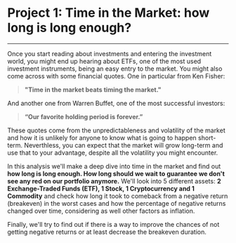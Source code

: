 # Project 1: Time in the Market: how long is long enough?

---

Once you start reading about investments and entering the investment world, you might end up hearing about ETFs, one of the most used investment instruments, being an easy entry to the market. You might also come across with some financial quotes. One in particular from Ken Fisher:

>**"Time in the market beats timing the market."**

And another one from Warren Buffet, one of the most successful investors:
>**“Our favorite holding period is forever.”**

These quotes come from the unpredictableness and volatility of the market and how it is unlikely for anyone to know what is going to happen short-term. Neverthless, you can expect that the market will grow long-term and use that to your advantage, despite all the volatility you might encounter.

In this analysis we'll make a deep dive into time in the market and find out **how long is long enough. How long should we wait to guarantee we don't see any red on our portfolio anymore.** We'll look into 5 different assets: **2 Exchange-Traded Funds (ETF), 1 Stock, 1 Cryptocurrency and 1 Commodity** and check how long it took to comeback from a negative return (breakeven) in the worst cases and how the percentage of negative returns changed over time, considering as well other factors as inflation.

Finally, we'll try to find out if there is a way to improve the chances of not getting negative returns or at least decrease the breakeven duration.
